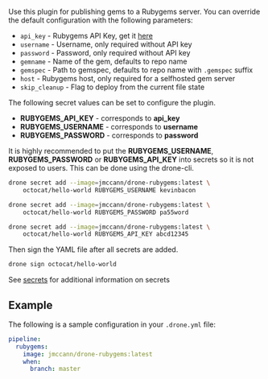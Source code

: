 Use this plugin for publishing gems to a Rubygems server. You can override the
default configuration with the following parameters:

* `api_key` - Rubygems API Key, get it [here](https://rubygems.org/profile/edit)
* `username` - Username, only required without API key
* `password` - Password, only required without API key
* `gemname` - Name of the gem, defaults to repo name
* `gemspec` - Path to gemspec, defaults to repo name with `.gemspec` suffix
* `host` - Rubygems host, only required for a selfhosted gem server
* `skip_cleanup` - Flag to deploy from the current file state

The following secret values can be set to configure the plugin.

* **RUBYGEMS_API_KEY** - corresponds to **api_key**
* **RUBYGEMS_USERNAME** - corresponds to **username**
* **RUBYGEMS_PASSWORD** - corresponds to **password**

It is highly recommended to put the **RUBYGEMS_USERNAME**, **RUBYGEMS_PASSWORD**
or **RUBYGEMS_API_KEY** into secrets so it is not exposed to users. This can be
done using the drone-cli.

```bash
drone secret add --image=jmccann/drone-rubygems:latest \
    octocat/hello-world RUBYGEMS_USERNAME kevinbacon

drone secret add --image=jmccann/drone-rubygems:latest \
    octocat/hello-world RUBYGEMS_PASSWORD pa55word

drone secret add --image=jmccann/drone-rubygems:latest \
    octocat/hello-world RUBYGEMS_API_KEY abcd12345
```

Then sign the YAML file after all secrets are added.

```bash
drone sign octocat/hello-world
```

See [secrets](http://readme.drone.io/0.5/usage/secrets/) for additional
information on secrets

## Example

The following is a sample configuration in your `.drone.yml` file:

```yaml
pipeline:
  rubygems:
    image: jmccann/drone-rubygems:latest
    when:
      branch: master
```
